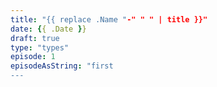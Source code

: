 ```yaml
---
title: "{{ replace .Name "-" " " | title }}"
date: {{ .Date }}
draft: true
type: "types"
episode: 1
episodeAsString: "first
---
```


